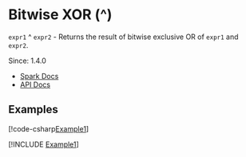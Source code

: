 ﻿# Bitwise XOR (^)

`expr1` ^ `expr2` - Returns the result of bitwise exclusive OR of `expr1`
and `expr2`.

Since: 1.4.0

* [Spark Docs](https://spark.apache.org/docs/latest/api/sql/index.html#_16)
* [API Docs](xref:TypedSpark.NET.Columns.TypedIntegralColumn`3.op_ExclusiveOr*)

## Examples

[!code-csharp[Example1](../../../TypedSpark.NET.Tests/Examples/BitwiseXOr.cs#Example2)]

[!INCLUDE [Example1](../../../TypedSpark.NET.Tests/Examples/__examples__/BitwiseXOr.Case2.md)]
